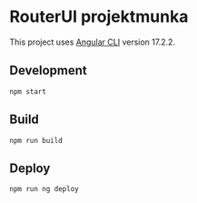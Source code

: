 # RouterUI projektmunka

This project uses [Angular CLI](https://github.com/angular/angular-cli) version 17.2.2.

## Development

```
npm start
```

## Build

```
npm run build

```

## Deploy

```
npm run ng deploy
```
